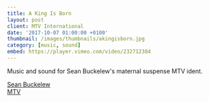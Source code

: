 ```yaml
---
title: A King Is Born
layout: post
client: MTV International
date: '2017-10-07 01:00:00 +0100'
thumbnail: /images/thumbnails/akingisborn.jpg
category: [music, sound]
embed: https://player.vimeo.com/video/232712384
---
```


Music and sound for Sean Buckelew's maternal suspense MTV ident.

[Sean Buckelew](http://www.seanbuckelew.com/)  
[MTV](www.mtv.com)
